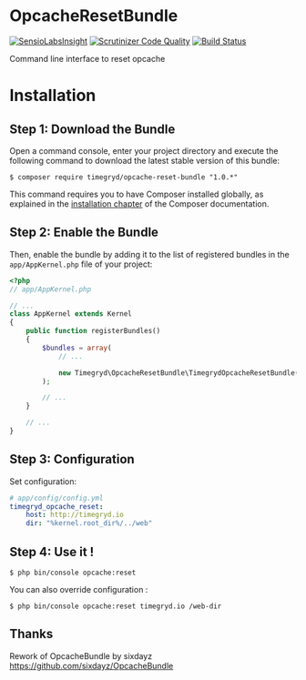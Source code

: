 # OpcacheResetBundle

[![SensioLabsInsight](https://insight.sensiolabs.com/projects/e903c805-7570-4e12-9c67-ca4a04ca4391/mini.png)](https://insight.sensiolabs.com/projects/e903c805-7570-4e12-9c67-ca4a04ca4391)
[![Scrutinizer Code Quality](https://scrutinizer-ci.com/g/timegryd/OpcacheResetBundle/badges/quality-score.png?b=master)](https://scrutinizer-ci.com/g/timegryd/OpcacheResetBundle/?branch=master)
[![Build Status](https://scrutinizer-ci.com/g/timegryd/OpcacheResetBundle/badges/build.png?b=master)](https://scrutinizer-ci.com/g/timegryd/OpcacheResetBundle/build-status/master)

Command line interface to reset opcache

Installation
============

Step 1: Download the Bundle
---------------------------

Open a command console, enter your project directory and execute the
following command to download the latest stable version of this bundle:

```console
$ composer require timegryd/opcache-reset-bundle "1.0.*"
```

This command requires you to have Composer installed globally, as explained
in the [installation chapter](https://getcomposer.org/doc/00-intro.md)
of the Composer documentation.

Step 2: Enable the Bundle
-------------------------

Then, enable the bundle by adding it to the list of registered bundles
in the `app/AppKernel.php` file of your project:

```php
<?php
// app/AppKernel.php

// ...
class AppKernel extends Kernel
{
    public function registerBundles()
    {
        $bundles = array(
            // ...

            new Timegryd\OpcacheResetBundle\TimegrydOpcacheResetBundle(),
        );

        // ...
    }

    // ...
}
```

Step 3: Configuration
---------------------

Set configuration:

``` yaml
# app/config/config.yml
timegryd_opcache_reset:
    host: http://timegryd.io
    dir: "%kernel.root_dir%/../web"
```

Step 4: Use it !
----------------

```console
$ php bin/console opcache:reset
```

You can also override configuration :

```console
$ php bin/console opcache:reset timegryd.io /web-dir
```

Thanks
------

Rework of OpcacheBundle by sixdayz https://github.com/sixdayz/OpcacheBundle


